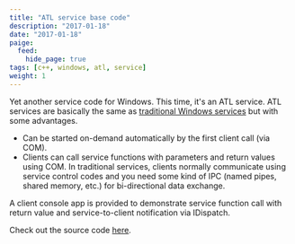 ```yaml
---
title: "ATL service base code"
description: "2017-01-18"
date: "2017-01-18"
paige:
  feed:
    hide_page: true
tags: [c++, windows, atl, service]
weight: 1
---
```


Yet another service code for Windows. This time, it's an ATL service. ATL services are basically the same as [traditional Windows services](https://github.com/flowerinthenight/win32-base-service) but with some advantages.

* Can be started on-demand automatically by the first client call (via COM).
* Clients can call service functions with parameters and return values using COM. In traditional services, clients normally communicate using service control codes and you need some kind of IPC (named pipes, shared memory, etc.) for bi-directional data exchange.

A client console app is provided to demonstrate service function call with return value and service-to-client notification via IDispatch.

Check out the source code [here](https://github.com/flowerinthenight/base-atlcom-svc).

<br>
